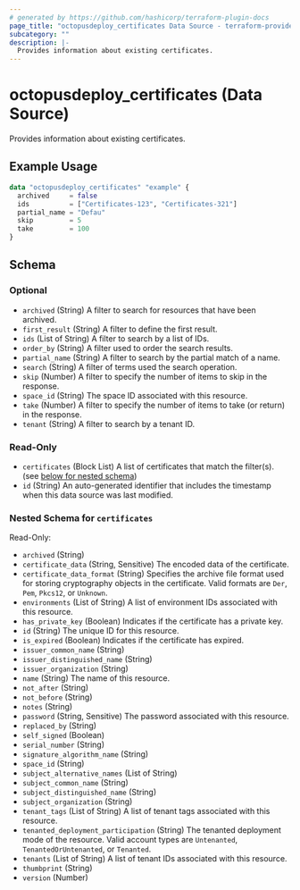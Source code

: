 ```yaml
---
# generated by https://github.com/hashicorp/terraform-plugin-docs
page_title: "octopusdeploy_certificates Data Source - terraform-provider-octopusdeploy"
subcategory: ""
description: |-
  Provides information about existing certificates.
---
```


# octopusdeploy_certificates (Data Source)

Provides information about existing certificates.

## Example Usage

```terraform
data "octopusdeploy_certificates" "example" {
  archived     = false
  ids          = ["Certificates-123", "Certificates-321"]
  partial_name = "Defau"
  skip         = 5
  take         = 100
}
```

<!-- schema generated by tfplugindocs -->
## Schema

### Optional

- `archived` (String) A filter to search for resources that have been archived.
- `first_result` (String) A filter to define the first result.
- `ids` (List of String) A filter to search by a list of IDs.
- `order_by` (String) A filter used to order the search results.
- `partial_name` (String) A filter to search by the partial match of a name.
- `search` (String) A filter of terms used the search operation.
- `skip` (Number) A filter to specify the number of items to skip in the response.
- `space_id` (String) The space ID associated with this resource.
- `take` (Number) A filter to specify the number of items to take (or return) in the response.
- `tenant` (String) A filter to search by a tenant ID.

### Read-Only

- `certificates` (Block List) A list of certificates that match the filter(s). (see [below for nested schema](#nestedblock--certificates))
- `id` (String) An auto-generated identifier that includes the timestamp when this data source was last modified.

<a id="nestedblock--certificates"></a>
### Nested Schema for `certificates`

Read-Only:

- `archived` (String)
- `certificate_data` (String, Sensitive) The encoded data of the certificate.
- `certificate_data_format` (String) Specifies the archive file format used for storing cryptography objects in the certificate. Valid formats are `Der`, `Pem`, `Pkcs12`, or `Unknown`.
- `environments` (List of String) A list of environment IDs associated with this resource.
- `has_private_key` (Boolean) Indicates if the certificate has a private key.
- `id` (String) The unique ID for this resource.
- `is_expired` (Boolean) Indicates if the certificate has expired.
- `issuer_common_name` (String)
- `issuer_distinguished_name` (String)
- `issuer_organization` (String)
- `name` (String) The name of this resource.
- `not_after` (String)
- `not_before` (String)
- `notes` (String)
- `password` (String, Sensitive) The password associated with this resource.
- `replaced_by` (String)
- `self_signed` (Boolean)
- `serial_number` (String)
- `signature_algorithm_name` (String)
- `space_id` (String)
- `subject_alternative_names` (List of String)
- `subject_common_name` (String)
- `subject_distinguished_name` (String)
- `subject_organization` (String)
- `tenant_tags` (List of String) A list of tenant tags associated with this resource.
- `tenanted_deployment_participation` (String) The tenanted deployment mode of the resource. Valid account types are `Untenanted`, `TenantedOrUntenanted`, or `Tenanted`.
- `tenants` (List of String) A list of tenant IDs associated with this resource.
- `thumbprint` (String)
- `version` (Number)


